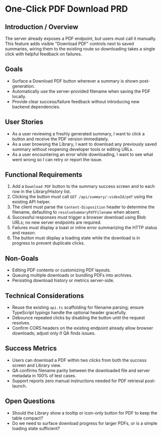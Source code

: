 # One-Click PDF Download PRD

## Introduction / Overview
The server already exposes a PDF endpoint, but users must call it manually. This feature adds visible "Download PDF" controls next to saved summaries, wiring them to the existing route so downloading takes a single click with helpful feedback on failures.

## Goals
- Surface a Download PDF button wherever a summary is shown post-generation.
- Automatically use the server-provided filename when saving the PDF locally.
- Provide clear success/failure feedback without introducing new backend dependencies.

## User Stories
- As a user reviewing a freshly generated summary, I want to click a button and receive the PDF version immediately.
- As a user browsing the Library, I want to download any previously saved summary without reopening developer tools or editing URLs.
- As a user encountering an error while downloading, I want to see what went wrong so I can retry or report the issue.

## Functional Requirements
1. Add a `Download PDF` button to the summary success screen and to each row in the Library/History list.
2. Clicking the button must call `GET /api/summary/:videoId/pdf` using the existing API helper.
3. The client must parse the `Content-Disposition` header to determine the filename, defaulting to `resolveSummaryPdfFilename` when absent.
4. Successful responses must trigger a browser download using Blob URLs; no new server endpoints are required.
5. Failures must display a toast or inline error summarizing the HTTP status and reason.
6. The button must display a loading state while the download is in progress to prevent duplicate clicks.

## Non-Goals
- Editing PDF contents or customizing PDF layouts.
- Queuing multiple downloads or bundling PDFs into archives.
- Persisting download history or metrics server-side.

## Technical Considerations
- Reuse the existing `api.ts` scaffolding for filename parsing; ensure TypeScript typings handle the optional header gracefully.
- Debounce repeated clicks by disabling the button until the request resolves.
- Confirm CORS headers on the existing endpoint already allow browser downloads; adjust only if QA finds issues.

## Success Metrics
- Users can download a PDF within two clicks from both the success screen and Library view.
- QA confirms filename parity between the downloaded file and server metadata in 100% of test cases.
- Support reports zero manual instructions needed for PDF retrieval post-launch.

## Open Questions
- Should the Library show a tooltip or icon-only button for PDF to keep the table compact?
- Do we need to surface download progress for larger PDFs, or is a simple loading state sufficient?
